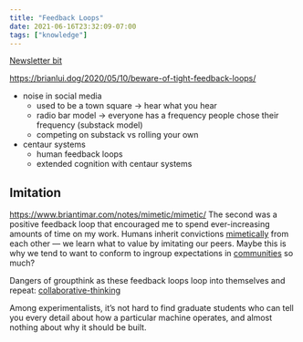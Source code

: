 ```yaml
---
title: "Feedback Loops"
date: 2021-06-16T23:32:09-07:00
tags: ["knowledge"]
---
```


[Newsletter bit](/newsletters/issue-4)

https://brianlui.dog/2020/05/10/beware-of-tight-feedback-loops/
-  noise in social media
    -  used to be a town square → hear what you hear
    -  radio bar model → everyone has a frequency people chose their frequency (substack model)
    -  competing on substack vs rolling your own
- centaur systems
	- human feedback loops
	- extended cognition with centaur systems


## Imitation
https://www.briantimar.com/notes/mimetic/mimetic/
The second was a positive feedback loop that encouraged me to spend ever-increasing amounts of time on my work. Humans inherit convictions [mimetically](https://en.wikipedia.org/wiki/Ren%C3%A9_Girard#Mimetic_desire) from each other — we learn what to value by imitating our peers. Maybe this is why we tend to want to conform to ingroup expectations in [communities](/thoughts/communities) so much?

Dangers of groupthink as these feedback loops loop into themselves and repeat: 
[collaborative-thinking](/posts/collaborative-thinking)

Among experimentalists, it’s not hard to find graduate students who can tell you every detail about how a particular machine operates, and almost nothing about why it should be built.